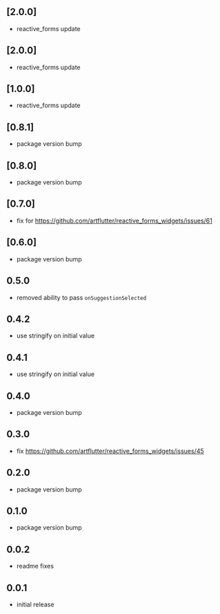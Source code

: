 ## [2.0.0]
* reactive_forms update

## [2.0.0]
* reactive_forms update

## [1.0.0]
* reactive_forms update

## [0.8.1]
* package version bump

## [0.8.0]
* package version bump

## [0.7.0]
* fix for https://github.com/artflutter/reactive_forms_widgets/issues/61

## [0.6.0]
* package version bump

## 0.5.0
* removed ability to pass `onSuggestionSelected`

## 0.4.2
* use stringify on initial value

## 0.4.1
* use stringify on initial value

## 0.4.0
* package version bump

## 0.3.0
* fix https://github.com/artflutter/reactive_forms_widgets/issues/45

## 0.2.0
* package version bump

## 0.1.0
* package version bump

## 0.0.2
* readme fixes

## 0.0.1
* initial release
